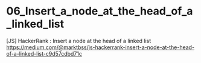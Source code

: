 # 06_Insert_a_node_at_the_head_of_a_linked_list
[JS] HackerRank : Insert a node at the head of a linked list
https://medium.com/@marktbss/js-hackerrank-insert-a-node-at-the-head-of-a-linked-list-c9d57cdbd71c
